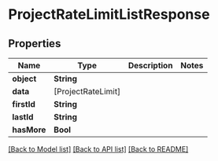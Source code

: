 # ProjectRateLimitListResponse

## Properties
Name | Type | Description | Notes
------------ | ------------- | ------------- | -------------
**object** | **String** |  | 
**data** | [ProjectRateLimit] |  | 
**firstId** | **String** |  | 
**lastId** | **String** |  | 
**hasMore** | **Bool** |  | 

[[Back to Model list]](../README.md#documentation-for-models) [[Back to API list]](../README.md#documentation-for-api-endpoints) [[Back to README]](../README.md)


